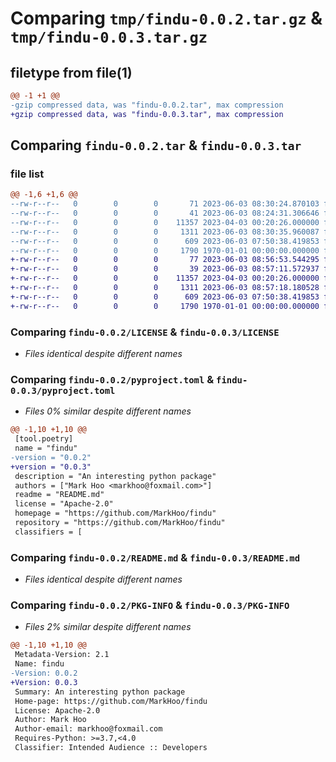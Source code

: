 # Comparing `tmp/findu-0.0.2.tar.gz` & `tmp/findu-0.0.3.tar.gz`

## filetype from file(1)

```diff
@@ -1 +1 @@
-gzip compressed data, was "findu-0.0.2.tar", max compression
+gzip compressed data, was "findu-0.0.3.tar", max compression
```

## Comparing `findu-0.0.2.tar` & `findu-0.0.3.tar`

### file list

```diff
@@ -1,6 +1,6 @@
--rw-r--r--   0        0        0       71 2023-06-03 08:30:24.870103 findu-0.0.2/findu/__init__.py
--rw-r--r--   0        0        0       41 2023-06-03 08:24:31.306646 findu-0.0.2/findu/findu.py
--rw-r--r--   0        0        0    11357 2023-04-03 00:20:26.000000 findu-0.0.2/LICENSE
--rw-r--r--   0        0        0     1311 2023-06-03 08:30:35.960087 findu-0.0.2/pyproject.toml
--rw-r--r--   0        0        0      609 2023-06-03 07:50:38.419853 findu-0.0.2/README.md
--rw-r--r--   0        0        0     1790 1970-01-01 00:00:00.000000 findu-0.0.2/PKG-INFO
+-rw-r--r--   0        0        0       77 2023-06-03 08:56:53.544295 findu-0.0.3/findu/__init__.py
+-rw-r--r--   0        0        0       39 2023-06-03 08:57:11.572937 findu-0.0.3/findu/findu.py
+-rw-r--r--   0        0        0    11357 2023-04-03 00:20:26.000000 findu-0.0.3/LICENSE
+-rw-r--r--   0        0        0     1311 2023-06-03 08:57:18.180528 findu-0.0.3/pyproject.toml
+-rw-r--r--   0        0        0      609 2023-06-03 07:50:38.419853 findu-0.0.3/README.md
+-rw-r--r--   0        0        0     1790 1970-01-01 00:00:00.000000 findu-0.0.3/PKG-INFO
```

### Comparing `findu-0.0.2/LICENSE` & `findu-0.0.3/LICENSE`

 * *Files identical despite different names*

### Comparing `findu-0.0.2/pyproject.toml` & `findu-0.0.3/pyproject.toml`

 * *Files 0% similar despite different names*

```diff
@@ -1,10 +1,10 @@
 [tool.poetry]
 name = "findu"
-version = "0.0.2"
+version = "0.0.3"
 description = "An interesting python package"
 authors = ["Mark Hoo <markhoo@foxmail.com>"]
 readme = "README.md"
 license = "Apache-2.0"
 homepage = "https://github.com/MarkHoo/findu"
 repository = "https://github.com/MarkHoo/findu"
 classifiers = [
```

### Comparing `findu-0.0.2/README.md` & `findu-0.0.3/README.md`

 * *Files identical despite different names*

### Comparing `findu-0.0.2/PKG-INFO` & `findu-0.0.3/PKG-INFO`

 * *Files 2% similar despite different names*

```diff
@@ -1,10 +1,10 @@
 Metadata-Version: 2.1
 Name: findu
-Version: 0.0.2
+Version: 0.0.3
 Summary: An interesting python package
 Home-page: https://github.com/MarkHoo/findu
 License: Apache-2.0
 Author: Mark Hoo
 Author-email: markhoo@foxmail.com
 Requires-Python: >=3.7,<4.0
 Classifier: Intended Audience :: Developers
```

